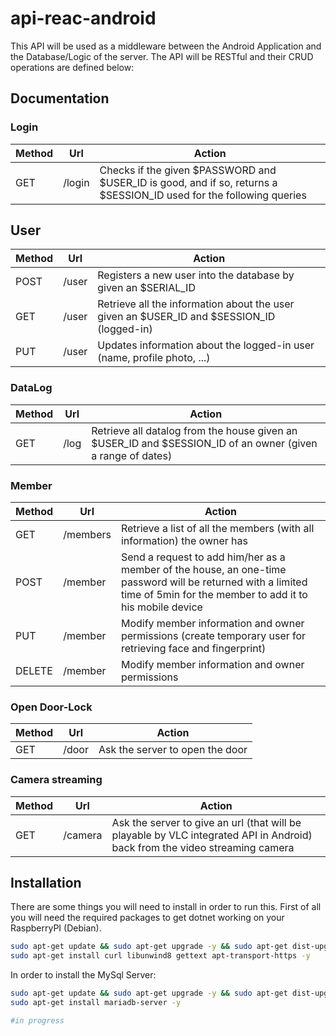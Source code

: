# api-reac-android

This API will be used as a middleware between the Android Application and the Database/Logic of the server.
The API will be RESTful and their CRUD operations are defined below:

## Documentation

### Login
| Method | Url | Action |
| ------ | ------------------- | --- |
| GET    | /login              | Checks if the given $PASSWORD and $USER_ID is good, and if so, returns a $SESSION_ID used for the following queries |

## User
| Method | Url | Action |
| ------ | ------------------- | --- |
| POST   | /user               | Registers a new user into the database by given an $SERIAL_ID |
| GET    | /user               | Retrieve all the information about the user given an $USER_ID and $SESSION_ID (logged-in) |
| PUT    | /user               | Updates information about the logged-in user (name, profile photo, ...) |

### DataLog
| Method | Url | Action |
| ------ | ------------------- | --- |
| GET    | /log                | Retrieve all datalog from the house given an $USER_ID and $SESSION_ID of an owner (given a range of dates) |

### Member
| Method | Url | Action |
| ------ | ------------------- | --- |
| GET    | /members            | Retrieve a list of all the members (with all information) the owner has |
| POST   | /member             | Send a request to add him/her as a member of the house, an one-time password will be returned with a limited time of 5min for the member to add it to his mobile device |
| PUT    | /member             | Modify member information and owner permissions (create temporary user for retrieving face and fingerprint) |
| DELETE | /member             | Modify member information and owner permissions |

### Open Door-Lock
| Method | Url | Action |
| ------ | ------------------- | --- |
| GET    | /door               | Ask the server to open the door |

### Camera streaming
| Method | Url | Action |
| ------ | ------------------- | --- |
| GET    | /camera             | Ask the server to give an url (that will be playable by VLC integrated API in Android) back from the video streaming camera |

## Installation

There are some things you will need to install in order to run this. First of all you will need the required packages to get dotnet working on your RaspberryPI (Debian).

```bash
sudo apt-get update && sudo apt-get upgrade -y && sudo apt-get dist-upgrade -y
sudo apt-get install curl libunwind8 gettext apt-transport-https -y
```

In order to install the MySql Server:

```bash
sudo apt-get update && sudo apt-get upgrade -y && sudo apt-get dist-upgrade -y
sudo apt-get install mariadb-server -y

#in progress

```


